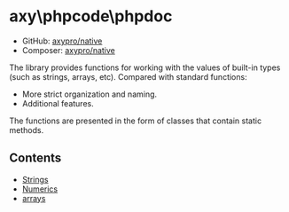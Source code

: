 # axy\phpcode\phpdoc
 
* GitHub: [axypro/native](https://github.com/axypro/native)
* Composer: [axypro/native](https://packagist.org/packages/axy/native)

The library provides functions for working with the values of built-in types (such as strings, arrays, etc).
Compared with standard functions:

* More strict organization and naming.
* Additional features.

The functions are presented in the form of classes that contain static methods.

## Contents

* [Strings](Strings.md)
* [Numerics](Numerics.md)
* [arrays](arrays/README.md)
